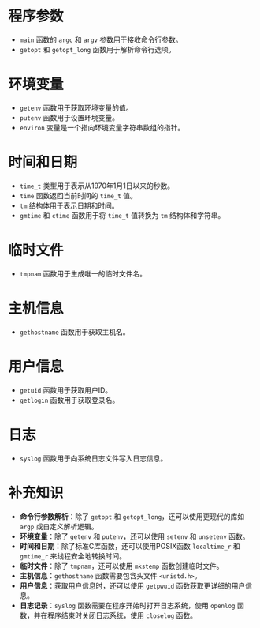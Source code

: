 ﻿# 程序参数

- `main` 函数的 `argc` 和 `argv` 参数用于接收命令行参数。
- `getopt` 和 `getopt_long` 函数用于解析命令行选项。

# 环境变量

- `getenv` 函数用于获取环境变量的值。
- `putenv` 函数用于设置环境变量。
- `environ` 变量是一个指向环境变量字符串数组的指针。

# 时间和日期

- `time_t` 类型用于表示从1970年1月1日以来的秒数。
- `time` 函数返回当前时间的 `time_t` 值。
- `tm` 结构体用于表示日期和时间。
- `gmtime` 和 `ctime` 函数用于将 `time_t` 值转换为 `tm` 结构体和字符串。

# 临时文件

- `tmpnam` 函数用于生成唯一的临时文件名。

# 主机信息

- `gethostname` 函数用于获取主机名。

# 用户信息

- `getuid` 函数用于获取用户ID。
- `getlogin` 函数用于获取登录名。

# 日志

- `syslog` 函数用于向系统日志文件写入日志信息。

# 补充知识

- **命令行参数解析**：除了 `getopt` 和 `getopt_long`，还可以使用更现代的库如 `argp` 或自定义解析逻辑。
- **环境变量**：除了 `getenv` 和 `putenv`，还可以使用 `setenv` 和 `unsetenv` 函数。
- **时间和日期**：除了标准C库函数，还可以使用POSIX函数 `localtime_r` 和 `gmtime_r` 来线程安全地转换时间。
- **临时文件**：除了 `tmpnam`，还可以使用 `mkstemp` 函数创建临时文件。
- **主机信息**：`gethostname` 函数需要包含头文件 `<unistd.h>`。
- **用户信息**：获取用户信息时，还可以使用 `getpwuid` 函数获取更详细的用户信息。
- **日志记录**：`syslog` 函数需要在程序开始时打开日志系统，使用 `openlog` 函数，并在程序结束时关闭日志系统，使用 `closelog` 函数。
